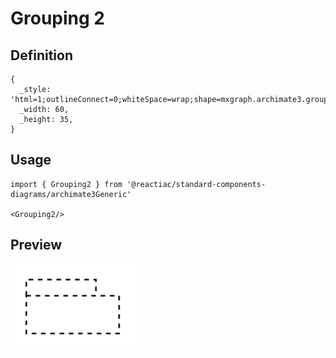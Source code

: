 # Grouping 2

## Definition

```
{
  _style: 'html=1;outlineConnect=0;whiteSpace=wrap;shape=mxgraph.archimate3.grouping;fillColor=none;dashed=1;',
  _width: 60,
  _height: 35,
}
```

## Usage

```
import { Grouping2 } from '@reactiac/standard-components-diagrams/archimate3Generic'

<Grouping2/>
```

## Preview

<img src="./grouping-2.png" width="200"/>
